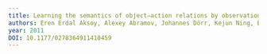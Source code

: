 ```yaml
---
title: Learning the semantics of object–action relations by observation
authors: Eren Erdal Aksoy, Alexey Abramov, Johannes Dörr, Kejun Ning, Babette Dellen, Florentin Wörgötter
year: 2011
DOI: 10.1177/0278364911410459
---
```


